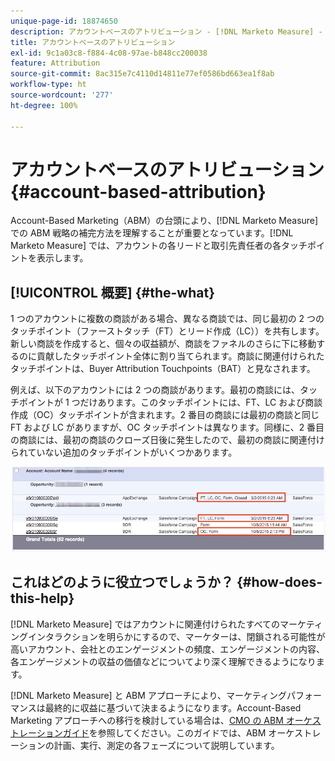 ```yaml
---
unique-page-id: 18874650
description: アカウントベースのアトリビューション - [!DNL Marketo Measure] - 製品ドキュメント
title: アカウントベースのアトリビューション
exl-id: 9c1a03c8-f884-4c08-97ae-b848cc200038
feature: Attribution
source-git-commit: 8ac315e7c4110d14811e77ef0586bd663ea1f8ab
workflow-type: ht
source-wordcount: '277'
ht-degree: 100%

---
```


# アカウントベースのアトリビューション {#account-based-attribution}

Account-Based Marketing（ABM）の台頭により、[!DNL Marketo Measure] での ABM 戦略の補完方法を理解することが重要となっています。[!DNL Marketo Measure] では、アカウントの各リードと取引先責任者の各タッチポイントを表示します。

## [!UICONTROL 概要] {#the-what}

1 つのアカウントに複数の商談がある場合、異なる商談では、同じ最初の 2 つのタッチポイント（ファーストタッチ（FT）とリード作成（LC））を共有します。新しい商談を作成すると、個々の収益額が、商談をファネルのさらに下に移動するのに貢献したタッチポイント全体に割り当てられます。商談に関連付けられたタッチポイントは、Buyer Attribution Touchpoints（BAT）と見なされます。

例えば、以下のアカウントには 2 つの商談があります。最初の商談には、タッチポイントが 1 つだけあります。このタッチポイントには、FT、LC および商談作成（OC）タッチポイントが含まれます。2 番目の商談には最初の商談と同じ FT および LC がありますが、OC タッチポイントは異なります。同様に、2 番目の商談には、最初の商談のクローズ日後に発生したので、最初の商談に関連付けられていない追加のタッチポイントがいくつかあります。

![](assets/1.jpg)

## これはどのように役立つでしょうか？ {#how-does-this-help}

[!DNL Marketo Measure] ではアカウントに関連付けられたすべてのマーケティングインタラクションを明らかにするので、マーケターは、閉鎖される可能性が高いアカウント、会社とのエンゲージメントの頻度、エンゲージメントの内容、各エンゲージメントの収益の価値などについてより深く理解できるようになります。

[!DNL Marketo Measure] と ABM アプローチにより、マーケティングパフォーマンスは最終的に収益に基づいて決まるようになります。Account-Based Marketing アプローチへの移行を検討している場合は、[CMO の ABM オーケストレーションガイド](https://info.bizible.com/cmos-guide-to-abm-orchestration)を参照してください。このガイドでは、ABM オーケストレーションの計画、実行、測定の各フェーズについて説明しています。
